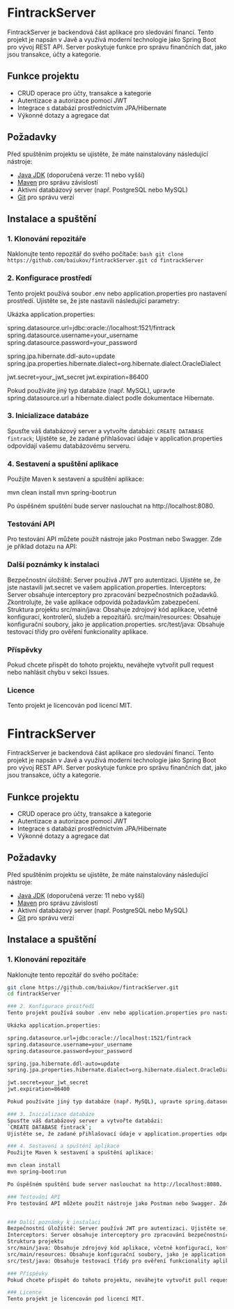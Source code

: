# FintrackServer

FintrackServer je backendová část aplikace pro sledování financí. Tento projekt je napsán v Javě a využívá moderní technologie jako Spring Boot pro vývoj REST API. Server poskytuje funkce pro správu finančních dat, jako jsou transakce, účty a kategorie.

## Funkce projektu
- CRUD operace pro účty, transakce a kategorie
- Autentizace a autorizace pomocí JWT
- Integrace s databází prostřednictvím JPA/Hibernate
- Výkonné dotazy a agregace dat

## Požadavky
Před spuštěním projektu se ujistěte, že máte nainstalovány následující nástroje:
- [Java JDK](https://www.oracle.com/java/technologies/javase-downloads.html) (doporučená verze: 11 nebo vyšší)
- [Maven](https://maven.apache.org/) pro správu závislostí
- Aktivní databázový server (např. PostgreSQL nebo MySQL)
- [Git](https://git-scm.com/) pro správu verzí

## Instalace a spuštění

### 1. Klonování repozitáře
Naklonujte tento repozitář do svého počítače:
`bash
git clone https://github.com/baiukov/fintrackServer.git
cd fintrackServer `

### 2. Konfigurace prostředí
Tento projekt používá soubor .env nebo application.properties pro nastavení prostředí. Ujistěte se, že jste nastavili následující parametry:

Ukázka application.properties:

spring.datasource.url=jdbc:oracle://localhost:1521/fintrack
spring.datasource.username=your_username
spring.datasource.password=your_password

spring.jpa.hibernate.ddl-auto=update
spring.jpa.properties.hibernate.dialect=org.hibernate.dialect.OracleDialect

jwt.secret=your_jwt_secret
jwt.expiration=86400

Pokud používáte jiný typ databáze (např. MySQL), upravte spring.datasource.url a hibernate.dialect podle dokumentace Hibernate.

### 3. Inicializace databáze
Spusťte váš databázový server a vytvořte databázi:
`CREATE DATABASE fintrack`;
Ujistěte se, že zadané přihlašovací údaje v application.properties odpovídají vašemu databázovému serveru.

### 4. Sestavení a spuštění aplikace
Použijte Maven k sestavení a spuštění aplikace:

mvn clean install
mvn spring-boot:run

Po úspěšném spuštění bude server naslouchat na http://localhost:8080. 

### Testování API
Pro testování API můžete použít nástroje jako Postman nebo Swagger. Zde je příklad dotazu na API:


### Další poznámky k instalaci
Bezpečnostní úložiště: Server používá JWT pro autentizaci. Ujistěte se, že jste nastavili jwt.secret ve vašem application.properties.
Interceptors: Server obsahuje interceptory pro zpracování bezpečnostních požadavků. Zkontrolujte, že vaše aplikace odpovídá požadavkům zabezpečení.
Struktura projektu
src/main/java: Obsahuje zdrojový kód aplikace, včetně konfigurací, kontrolerů, služeb a repozitářů.
src/main/resources: Obsahuje konfigurační soubory, jako je application.properties.
src/test/java: Obsahuje testovací třídy pro ověření funkcionality aplikace.

### Příspěvky
Pokud chcete přispět do tohoto projektu, neváhejte vytvořit pull request nebo nahlásit chybu v sekci Issues.

### Licence
Tento projekt je licencován pod licencí MIT.
# FintrackServer

FintrackServer je backendová část aplikace pro sledování financí. Tento projekt je napsán v Javě a využívá moderní technologie jako Spring Boot pro vývoj REST API. Server poskytuje funkce pro správu finančních dat, jako jsou transakce, účty a kategorie.

## Funkce projektu
- CRUD operace pro účty, transakce a kategorie
- Autentizace a autorizace pomocí JWT
- Integrace s databází prostřednictvím JPA/Hibernate
- Výkonné dotazy a agregace dat

## Požadavky
Před spuštěním projektu se ujistěte, že máte nainstalovány následující nástroje:
- [Java JDK](https://www.oracle.com/java/technologies/javase-downloads.html) (doporučená verze: 11 nebo vyšší)
- [Maven](https://maven.apache.org/) pro správu závislostí
- Aktivní databázový server (např. PostgreSQL nebo MySQL)
- [Git](https://git-scm.com/) pro správu verzí

## Instalace a spuštění

### 1. Klonování repozitáře
Naklonujte tento repozitář do svého počítače:
```bash
git clone https://github.com/baiukov/fintrackServer.git
cd fintrackServer ```

### 2. Konfigurace prostředí
Tento projekt používá soubor .env nebo application.properties pro nastavení prostředí. Ujistěte se, že jste nastavili následující parametry:

Ukázka application.properties:

spring.datasource.url=jdbc:oracle://localhost:1521/fintrack
spring.datasource.username=your_username
spring.datasource.password=your_password

spring.jpa.hibernate.ddl-auto=update
spring.jpa.properties.hibernate.dialect=org.hibernate.dialect.OracleDialect

jwt.secret=your_jwt_secret
jwt.expiration=86400

Pokud používáte jiný typ databáze (např. MySQL), upravte spring.datasource.url a hibernate.dialect podle dokumentace Hibernate.

### 3. Inicializace databáze
Spusťte váš databázový server a vytvořte databázi:
`CREATE DATABASE fintrack`;
Ujistěte se, že zadané přihlašovací údaje v application.properties odpovídají vašemu databázovému serveru.

### 4. Sestavení a spuštění aplikace
Použijte Maven k sestavení a spuštění aplikace:

mvn clean install
mvn spring-boot:run

Po úspěšném spuštění bude server naslouchat na http://localhost:8080. 

### Testování API
Pro testování API můžete použít nástroje jako Postman nebo Swagger. Zde je příklad dotazu na API:


### Další poznámky k instalaci
Bezpečnostní úložiště: Server používá JWT pro autentizaci. Ujistěte se, že jste nastavili jwt.secret ve vašem application.properties.
Interceptors: Server obsahuje interceptory pro zpracování bezpečnostních požadavků. Zkontrolujte, že vaše aplikace odpovídá požadavkům zabezpečení.
Struktura projektu
src/main/java: Obsahuje zdrojový kód aplikace, včetně konfigurací, kontrolerů, služeb a repozitářů.
src/main/resources: Obsahuje konfigurační soubory, jako je application.properties.
src/test/java: Obsahuje testovací třídy pro ověření funkcionality aplikace.

### Příspěvky
Pokud chcete přispět do tohoto projektu, neváhejte vytvořit pull request nebo nahlásit chybu v sekci Issues.

### Licence
Tento projekt je licencován pod licencí MIT.

